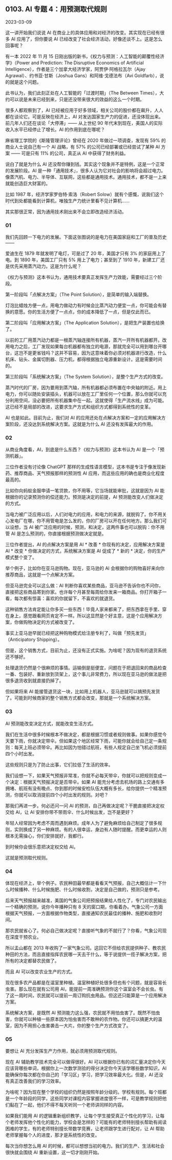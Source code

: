 ## 0103. AI 专题 4：用预测取代规则

2023-03-09

这一讲开始我们说说 AI 在商业上的具体应用和对经济的改变。其实现在已经有很多 AI 应用了，但你要说 AI 已经改变了社会经济活动，好像还谈不上。这是怎么回事呢？

有一本 2022 年 11 月 15 日刚出版的新书，《权力与预测：人工智能的颠覆性经济学》（Power and Prediction: The Disruptive Economics of Artificial Intelligence），作者是三个加拿大经济学家，阿贾伊·阿格拉瓦尔（Ajay Agrawal）、约书亚·甘斯（Joshua Gans）和阿维·戈德法布（Avi Goldfarb），说的就是这个问题。

此书认为，我们此刻正处在人工智能的「过渡时期」（The Between Times），大约可以说是未来已经到来，只是还没带来很大的效益的这么一个时期。

很多人都观察到了，AI 已经被应用于好多领域，相关公司的股价都在飙升，人人都在谈论它。可是反映在经济上，AI 对发达国家生产力的促进，还没体现出来。前几年人们还在谈论「大停滞」—— 从上世纪 90 年代末到现在，美国人的实际收入水平已经停止了增长。AI 的作用到底在哪呢？

麻省理工学院的《斯隆管理评论》曾经在 2020 年做过一项调查，发现有 59% 的商业人士说自己有一个 AI 战略，有 57% 的公司已经部署或已经尝试了某种 AI 方案 —— 可是只有 11% 的公司，真正从 AI 中获得了财务利益。

说白了就是为什么 AI 还没帮你赚到钱。其实这个现象并不是特例，这是一个正常的发展阶段。AI 是一种「通用技术」，很多人认为它对社会的影响将会超过电力。像蒸汽机、电力、半导体、互联网，这些都是通用技术。通用技术，都不是一上来就能创造巨大财富的。

比如 1987 年，经济学家罗伯特·索洛（Robert Solow）就有个感慨，说我们这个时代到处都能看到计算机，唯独生产力统计里看不见计算机……

其实那很正常，因为通用技术刚出来不会立即改造经济活动。

### 01

我们先回顾一下电力的发展。下面这张图说的是电力在美国家庭和工厂的普及历史 ——

爱迪生在 1879 年就发明了电灯，可是过了 20 年，美国才只有 3% 的家庭用上了电。到 1890 年，美国工厂只有 5% 用上了电力；甚至到了 1910 年，新建工厂还是优先采用蒸汽动力。这是为什么呢？

《权力与预测》这本书认为，通用技术要真正发挥生产力效能，需要经过三个阶段。

第一阶段叫「点解决方案」（The Point Solution），是简单的输入端替换。

灯泡比蜡烛方便一点，用电力做动力有时候会比蒸汽动力便宜一点，你可能会有替换的意愿。你的生活方便了一点点，你的成本降低了一点，但是仅此而已。

第二阶段叫「应用解决方案」（The Application Solution），是把生产装置也给换了。

以前的工厂用蒸汽动力都是一根蒸汽轴连接所有机器，蒸汽一开所有机器都开。改用电力之后，工厂发现如果每台机器都有独立的电源，那就完全可以用到哪台开哪台，这岂不是更省钱吗？这并不容易，因为这意味着你必须对机器进行改造，什么机床、钻头、金属切割器、压力机，都得根据独立电源重新设计。这是需要时间的。

第三阶段叫「系统解决方案」（The System Solution），是整个生产方式的改变。

蒸汽时代的厂房，因为要用到蒸汽轴，所有机器都必须布置在中央轴的附近。用上电力，你可以随处安装插头，机器可以放在工厂里任何一个位置，那么你就可以充分利用空间，没必要把所有机器集中在一起。这就使得「生产流水线」成为可能。这已经不是局部的改进，这要求生产方式和组织方式都得到系统性的变革。

AI 也是如此。目前为止，我们对 AI 的应用还处在点解决方案和一定的应用解决方案阶段，还没达到系统解决方案。这就是为什么 AI 还没有发挥最大的作用。

### 02

从商业角度看，AI，到底是什么东西？《权力与预测》这本书认为 AI 是一个「预测机器」。

三位作者没有讨论像 ChatGPT 那样的生成性语言模型，这本书是专注于像发现新药、推荐商品、天气预报那样的预测性 AI 应用，而这些应用的确也是商业化程度最高的。

比如你向蚂蚁金服申请一笔贷款，你不用等，它当场就能审批，这就是因为 AI 能根据你的记录预测你的偿还能力。预测是决定的前提，AI 预测能改变人们做决定的方式。

当电力被广泛应用以后，人们对电力的应用，和电力的来源，就脱钩了。你不用关心发电厂在哪，你不用管电是怎么发的，你的厂房可以开在任何地方。那么我们可以设想，当 AI 被广泛应用的时候，预测，和决定，这两件事也可以脱钩：你不用管 AI 是怎么预测的，你直接根据预测做决定就是。

三位作者提出，AI 的点解决方案是用 AI * 改善 * 你现有的决定，应用解决方案是 AI * 改变 * 你做决定的方式，系统解决方案是 AI 促成了 * 新的 * 决定，你的生产模式整个变了。

举个例子，比如你在亚马逊购物。现在，亚马逊的 AI 会根据你的购物喜好来向你推荐商品，这就是一个点解决方案。

但亚马逊完全可以这么做：AI 判断你喜欢某些商品，亚马逊不告诉你也不问你，直接把这些商品寄到你家。也许每个月甚至每周给你发来一箱商品。你打开箱子一看，每次都有惊喜：喜欢的你就留下，不喜欢的就退货。

这种销售方法肯定能让你多买一些东西！毕竟人家来都来了，把东西拿在手里、穿在身上，感觉跟看网页肯定不一样。所以这显然是个好主意，这是个应用解决方案，你做购物决定的方式被改变了。

事实上亚马逊早就已经把这种购物模式给注册专利了，叫做「预先发货」（Anticipatory Shipping）。

但是，这个销售方式，目前为止，还没有正式实施。为啥呢？因为现有的退货系统还不够好。

处理退货仍然是个很麻烦的事情。运输倒是挺便宜，问题在于把退回来的商品检查一番、包装好、重新放到货架上，这个事儿非常费力，所以现在亚马逊的做法是把很多退货收到就直接扔掉了。

但如果将来 AI 能接管退货这一块，比如用上机器人，亚马逊就可以搞预先发货了。可能到时候商家的整个销售方式都会改变，那就是一个系统解决方案。

### 03

AI 预测能改变决定方式，就能改变生活方式。

我们在生活中很多时候根本不做决定，都是根据习惯或者规则做事。如果你感觉今天要下雨，你就决定带伞。但如果这个地区经常下雨，可能你就会给自己定一条规则：每天上班必须带伞。再比如因为怕错过航班，有些人规定自己坐飞机必须提前四个小时出发。

这些规则只是为了防止出事，它们拉低了生活的效率。

我们设想一下，如果天气预报非常准，你就不必每天带伞，你就可以把规则变成一个决定：根据天气预报决定是否带伞。如果 AI 能充分考虑去机场的路上交通有多拥堵、航班有没有晚点、你到那的时候安检队伍大概有多长，给你提供一个精准预测，你就可以取消提前四个小时出发的规则。对吧？

那我们再进一步。何必还问一问 AI 的预测，自己再做决定呢？干脆直接把决定权交给 AI，让 AI 安排你带不带雨伞、什么时候出发，岂不是更好？

年轻人经常因为考虑不周而遇到麻烦。成年人为了避免麻烦给自己制定了很多规则，实则换成了另一种麻烦。有的人很幸运，身边有人随时提醒。而更幸运的人则根本无需操心，你们安排就好，我都行。

到时候你会很乐意把决定权交给 AI。

这就是预测取代规则。

### 04

体现在经济上，举个例子。农民种田最早都是看看天气预报，自己大概估计一下什么时候播种、什么时候施肥、什么时候收割，决定是自己做的，预测只是参考。

后来天气预报越来越准，美国的气象公司把预报结果给人性化了，专门对农民输出一个精确的预测，说你今年播种只有 8 天的窗口期，你看着办。气象公司一方面根据天气预报，一方面根据作物类型，直接通知农民最佳的播种、施肥和收割时间。

那农民就省心了。何必自己做决定呢？直接听气象的不就行了？你看，气象公司现在深度干预农业。

所以孟山都在 2013 年收购了一家气象公司。这回它不但给农民提供种子、教农民种田的方法，而且直接指挥农民哪一天去干什么，等于说提供一揽子解决方案，把所有的决定都替农民做了。

而且 AI 可以改变农业生产的方式。

现在很多农产品都是在温室里种植。温室种植好处很多但也有个问题，就是容易长虫害。那么现在就有公司用 AI，能提前一周准确预测你这个温室会不会长虫。有了这一周时间，农民就可以提前一周订购抗虫用品。但这还只能算是一个应用解决方案。

系统解决方案，是既然 AI 预测能力这么强，农民就不用怕虫害了。既然不怕虫害，你就可以种植一些原本因为怕虫害而不敢种的农作物。你还可以搞更大的温室，因为不用担心虫害袭击一大片。你的整个生产方式改变了。

### 05

要想让 AI 充分发挥生产力作用，就必须用预测取代规则。

现在 AI 辅助教学技术完全可以做得很好。AI 可以根据你已有的词汇量决定你今天应该背哪些单词，根据你上一次数学测验的得分决定你今天该学哪些数学知识，AI 能确保你每次都在你自己的「学习区」学习，把学习效率最大化。但是，AI 还没有真正改善我们的学习效率。

为啥呢？因为现在整个学校的组织仍然是按照年龄分级的。学校有规则。每个班都是一个年龄段的同学，这些同学对课程内容掌握进度很不一样，可是教学规则把他们黏在了一起，他们不得不每天听同一个老师讲同样的内容。

如果我们能用 AI 的逻辑重新组织教学，让每个学生接受真正个性化的学习，让每个老师发挥他个性化的能力，学校会是怎样的？可能有的老师特别擅长帮助有阅读困难的学生，有的老师特别擅长带数学竞赛，让老师跟学生进行配对，让 AI 帮助老师掌握每个人的进度，那才是系统性的改变。

每次当你想怎么用 AI 的时候，都可以想想当初的电力。我们的生产、生活和社会很快就会围绕 AI 重新设置，这一切才刚刚开始。